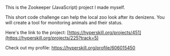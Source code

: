 This is the Zookeeper (JavaScript) project I made myself.

This short code challenge can help the local zoo look after its denizens. You will create a tool for monitoring animals and their status.

Here's the link to the project: [https://hyperskill.org/projects/451](https://hyperskill.org/projects/225?track=5)

Check out my profile: https://hyperskill.org/profile/606015450
